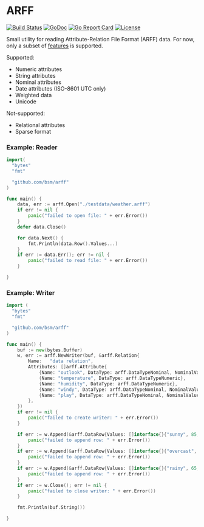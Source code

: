 # ARFF

[![Build Status](https://travis-ci.org/bsm/arff.png?branch=master)](https://travis-ci.org/bsm/arff)
[![GoDoc](https://godoc.org/github.com/bsm/arff?status.png)](http://godoc.org/github.com/bsm/arff)
[![Go Report Card](https://goreportcard.com/badge/github.com/bsm/arff)](https://goreportcard.com/report/github.com/bsm/arff)
[![License](https://img.shields.io/badge/License-Apache%202.0-blue.svg)](https://opensource.org/licenses/Apache-2.0)

Small utility for reading Attribute-Relation File Format (ARFF) data. For now, only a subset of
[features](https://weka.wikispaces.com/ARFF+%28stable+version%29) is supported.

Supported:

* Numeric attributes
* String attributes
* Nominal attributes
* Date attributes (ISO-8601 UTC only)
* Weighted data
* Unicode

Not-supported:

* Relational attributes
* Sparse format

### Example: Reader

```go
import(
  "bytes"
  "fmt"

  "github.com/bsm/arff"
)

func main() {
	data, err := arff.Open("./testdata/weather.arff")
	if err != nil {
		panic("failed to open file: " + err.Error())
	}
	defer data.Close()

	for data.Next() {
		fmt.Println(data.Row().Values...)
	}
	if err := data.Err(); err != nil {
		panic("failed to read file: " + err.Error())
	}

}
```

### Example: Writer

```go
import (
  "bytes"
  "fmt"

  "github.com/bsm/arff"
)

func main() {
	buf := new(bytes.Buffer)
	w, err := arff.NewWriter(buf, &arff.Relation{
		Name:	"data relation",
		Attributes: []arff.Attribute{
			{Name: "outlook", DataType: arff.DataTypeNominal, NominalValues: []string{"sunny", "overcast", "rainy"}},
			{Name: "temperature", DataType: arff.DataTypeNumeric},
			{Name: "humidity", DataType: arff.DataTypeNumeric},
			{Name: "windy", DataType: arff.DataTypeNominal, NominalValues: []string{"TRUE", "FALSE"}},
			{Name: "play", DataType: arff.DataTypeNominal, NominalValues: []string{"yes", "no"}},
		},
	})
	if err != nil {
		panic("failed to create writer: " + err.Error())
	}

	if err := w.Append(&arff.DataRow{Values: []interface{}{"sunny", 85, 85, "FALSE", "no"}}); err != nil {
		panic("failed to append row: " + err.Error())
	}
	if err := w.Append(&arff.DataRow{Values: []interface{}{"overcast", 83, 86, "FALSE", "yes"}}); err != nil {
		panic("failed to append row: " + err.Error())
	}
	if err := w.Append(&arff.DataRow{Values: []interface{}{"rainy", 65, 70, "TRUE", "no"}}); err != nil {
		panic("failed to append row: " + err.Error())
	}
	if err := w.Close(); err != nil {
		panic("failed to close writer: " + err.Error())
	}

	fmt.Println(buf.String())

}
```
